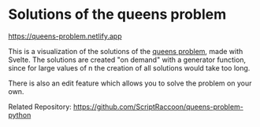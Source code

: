 # Solutions of the queens problem

https://queens-problem.netlify.app

This is a visualization of the solutions of the [queens problem](https://en.wikipedia.org/wiki/Eight_queens_puzzle), made with Svelte. The solutions are created "on demand" with a generator function, since for large values of n the creation of all solutions would take too long.

There is also an edit feature which allows you to solve the problem on your own.

Related Repository: https://github.com/ScriptRaccoon/queens-problem-python
